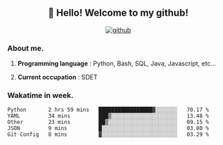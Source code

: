 <h2 align="center">👋 Hello! Welcome to my github! </h2>
<p align="center">
  <a href="https://github.com/usergwen"><img src="https://img.shields.io/badge/GitHub-24292e" alt="github"></a>
</p>

### About me.

1. **Programming language** : Python, Bash, SQL, Java, Javascript, etc...

2. **Current occupation** : SDET

### Wakatime in week.

<!--START_SECTION:waka-->
```text
Python       2 hrs 59 mins   █████████████████▓░░░░░░░   70.17 % 
YAML         34 mins         ███▒░░░░░░░░░░░░░░░░░░░░░   13.48 % 
Other        23 mins         ██▒░░░░░░░░░░░░░░░░░░░░░░   09.15 % 
JSON         9 mins          █░░░░░░░░░░░░░░░░░░░░░░░░   03.80 % 
Git Config   8 mins          ▓░░░░░░░░░░░░░░░░░░░░░░░░   03.29 % 
```
<!--END_SECTION:waka-->
